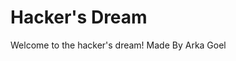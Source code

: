 <html>
  <body>
    <h1>Hacker's Dream</h1>
    <p>Welcome to the hacker's dream!
      Made By Arka Goel</p>
  </body>
</html>
